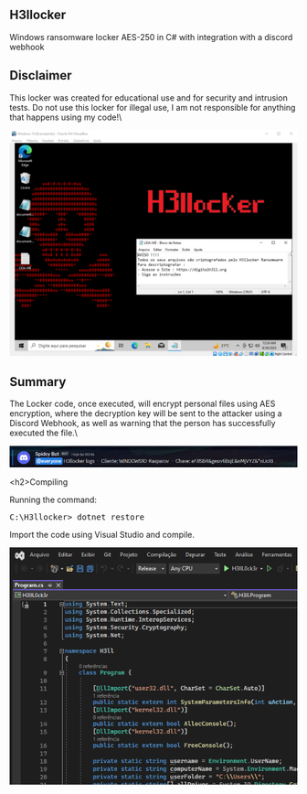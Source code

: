 <h2>H3llocker</h2>
Windows ransomware locker AES-250 in C# with integration with a discord webhook

<h2>Disclaimer</h2>
This locker was created for educational use and for security and intrusion tests. Do not use this locker for illegal use, I am not responsible for anything that happens using my code!\

<p align="center">
  <img src="https://raw.githubusercontent.com/kasp4rov/H3llocker/main/images/desktop.png" alt="Desktop" width="1000"/>
</p>

<h2>Summary</h2>
The Locker code, once executed, will encrypt personal files using AES encryption, where the decryption key will be sent to the attacker using a Discord Webhook, as well as warning that the person has successfully executed the file.\

<p align="center">
  <img src="https://raw.githubusercontent.com/kasp4rov/H3llocker/main/images/webhook.png" alt="Discord" />
</p>

\<h2>Compiling</h2>

Running the command:  
<pre>C:\H3llocker> dotnet restore</pre>
Import the code using Visual Studio and compile.

![VS](https://raw.githubusercontent.com/kasp4rov/H3llocker/main/images/image.png)
